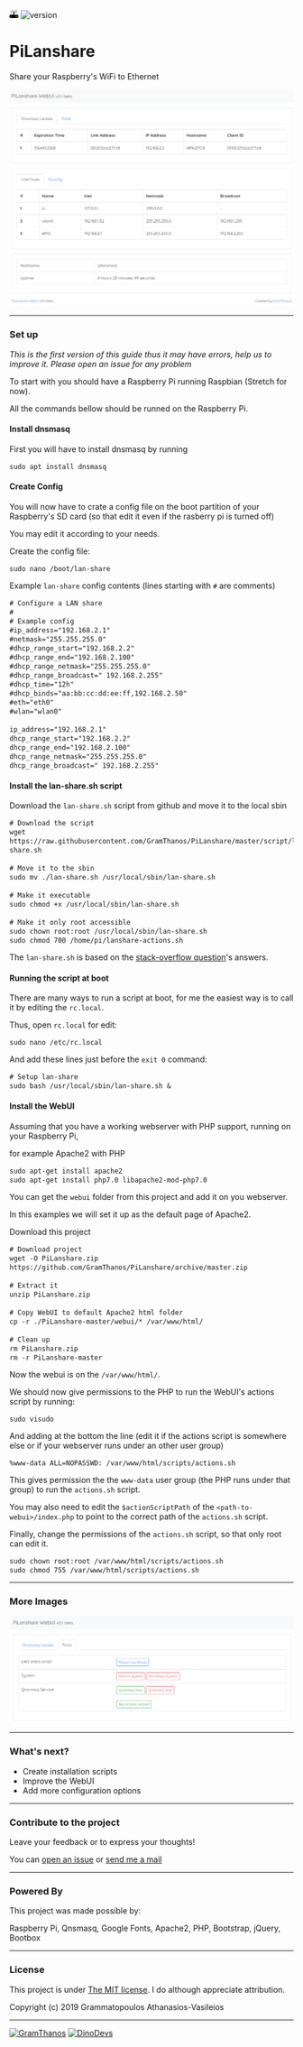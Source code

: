 ![GramThanos](https://raw.githubusercontent.com/GramThanos/PiLanshare/master/preview/icon.png) ![version](https://img.shields.io/badge/PiLanshare-v0.1--beta-yellow.svg?style=flat-square)


# PiLanshare
Share your Raspberry's WiFi to Ethernet

![preview image](https://raw.githubusercontent.com/GramThanos/PiLanshare/master/preview/webui_default.png)


___


### Set up

*This is the first version of this guide thus it may have errors, help us to improve it. Please open an issue for any problem*

To start with you should have a Raspberry Pi running Raspbian (Stretch for now).

All the commands bellow should be runned on the Raspberry Pi.

#### Install dnsmasq

First you will have to install dnsmasq by running
```shell
sudo apt install dnsmasq
```

#### Create Config

You will now have to crate a config file on the boot partition of your Raspberry's SD card (so that edit it even if the rasberry pi is turned off)

You may edit it according to your needs.

Create the config file:
```shell
sudo nano /boot/lan-share
```

Example `lan-share` config contents (lines starting with `#` are comments)
```shell
# Configure a LAN share
#
# Example config
#ip_address="192.168.2.1"
#netmask="255.255.255.0"
#dhcp_range_start="192.168.2.2"
#dhcp_range_end="192.168.2.100"
#dhcp_range_netmask="255.255.255.0"
#dhcp_range_broadcast=" 192.168.2.255"
#dhcp_time="12h"
#dhcp_binds="aa:bb:cc:dd:ee:ff,192.168.2.50"
#eth="eth0"
#wlan="wlan0"

ip_address="192.168.2.1"
dhcp_range_start="192.168.2.2"
dhcp_range_end="192.168.2.100"
dhcp_range_netmask="255.255.255.0"
dhcp_range_broadcast=" 192.168.2.255"
```

#### Install the lan-share.sh script

Download the `lan-share.sh` script from github and move it to the local sbin
```shell
# Download the script
wget https://raw.githubusercontent.com/GramThanos/PiLanshare/master/script/lan-share.sh

# Move it to the sbin
sudo mv ./lan-share.sh /usr/local/sbin/lan-share.sh

# Make it executable
sudo chmod +x /usr/local/sbin/lan-share.sh

# Make it only root accessible
sudo chown root:root /usr/local/sbin/lan-share.sh
sudo chmod 700 /home/pi/lanshare-actions.sh
```

The `lan-share.sh` is based on the [stack-overflow question](https://raspberrypi.stackexchange.com/questions/48307/sharing-the-pis-wifi-connection-through-the-ethernet-port)'s answers.


#### Running the script at boot

There are many ways to run a script at boot, for me the easiest way is to call it by editing the `rc.local`.

Thus, open `rc.local` for edit:
```shell
sudo nano /etc/rc.local
```

And add these lines just before the `exit 0` command:

```shell
# Setup lan-share
sudo bash /usr/local/sbin/lan-share.sh &
```

#### Install the WebUI

Assuming that you have a working webserver with PHP support, running on your Raspberry Pi,

for example Apache2 with PHP
```shell
sudo apt-get install apache2
sudo apt-get install php7.0 libapache2-mod-php7.0
```

You can get the `webui` folder from this project and add it on you webserver.

In this examples we will set it up as the default page of Apache2.

Download this project
```shell
# Download project
wget -O PiLanshare.zip https://github.com/GramThanos/PiLanshare/archive/master.zip

# Extract it
unzip PiLanshare.zip

# Copy WebUI to default Apache2 html folder
cp -r ./PiLanshare-master/webui/* /var/www/html/

# Clean up
rm PiLanshare.zip
rm -r PiLanshare-master
```

Now the webui is on the `/var/www/html/`.

We should now give permissions to the PHP to run the WebUI's actions script by running:

```shell
sudo visudo
```

And adding at the bottom the line (edit it if the actions script is somewhere else or if your webserver runs under an other user group)
```
%www-data ALL=NOPASSWD: /var/www/html/scripts/actions.sh
```

This gives permission the the `www-data` user group (the PHP runs under that group) to run the `actions.sh` script.

You may also need to edit the `$actionScriptPath` of the `<path-to-webui>/index.php` to point to the correct path of the `actions.sh` script.

Finally, change the permissions of the `actions.sh` script, so that only root can edit it.
```shell
sudo chown root:root /var/www/html/scripts/actions.sh
sudo chmod 755 /var/www/html/scripts/actions.sh
```


___


### More Images

![preview image](https://raw.githubusercontent.com/GramThanos/PiLanshare/master/preview/webui_default_tools.png)


___


### What's next?

- Create installation scripts
- Improve the WebUI
- Add more configuration options


___


### Contribute to the project

Leave your feedback or to express your thoughts!

You can [open an issue](https://github.com/GramThanos/PiLanshare/issues) or [send me a mail](mailto:gramthanos@gmail.com)


___


### Powered By

This project was made possible by:

Raspberry Pi, Qnsmasq, Google Fonts, Apache2, PHP, Bootstrap, jQuery, Bootbox

___


### License

This project is under [The MIT license](https://opensource.org/licenses/MIT).
I do although appreciate attribution.

Copyright (c) 2019 Grammatopoulos Athanasios-Vasileios

___

[![GramThanos](https://avatars2.githubusercontent.com/u/14858959?s=42&v=4)](https://github.com/GramThanos)
[![DinoDevs](https://avatars1.githubusercontent.com/u/17518066?s=42&v=4)](https://github.com/DinoDevs)
